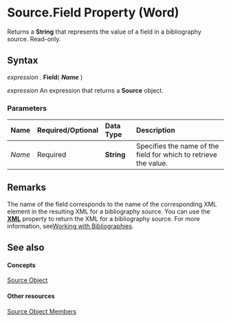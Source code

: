 
# Source.Field Property (Word)

Returns a  **String** that represents the value of a field in a bibliography source. Read-only.


## Syntax

 _expression_ . **Field**( **_Name_** )

 _expression_ An expression that returns a **Source** object.


### Parameters



|**Name**|**Required/Optional**|**Data Type**|**Description**|
|:-----|:-----|:-----|:-----|
| _Name_|Required| **String**|Specifies the name of the field for which to retrieve the value.|

## Remarks

The name of the field corresponds to the name of the corresponding XML element in the resulting XML for a bibliography source. You can use the  **[XML](811cd77f-558d-a884-3ef3-911c79410b2f.md)** property to return the XML for a bibliography source. For more information, see[Working with Bibliographies](http://msdn.microsoft.com/library/ce05a0bd-bacd-16e1-0ab0-793a47a15da5%28Office.15%29.aspx).


## See also


#### Concepts


[Source Object](f90108a8-6432-a700-86ce-7b8f9e9c034b.md)
#### Other resources


[Source Object Members](d1be6850-a26b-38cd-0107-15199fdecb61.md)
